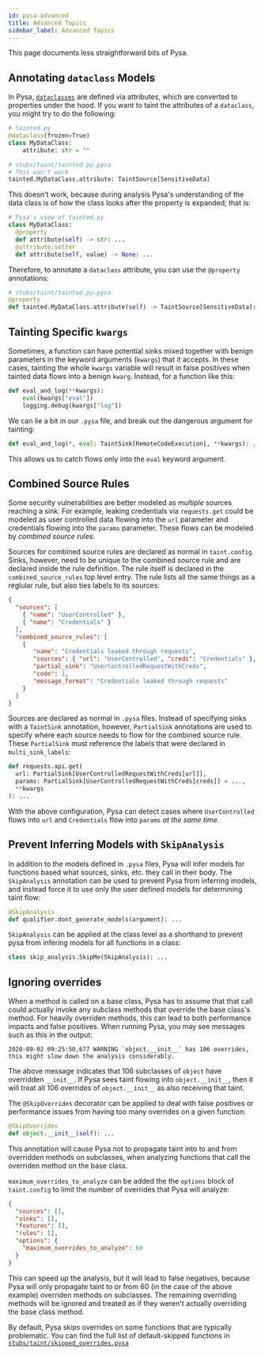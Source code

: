 ```yaml
---
id: pysa-advanced
title: Advanced Topics
sidebar_label: Advanced Topics
---
```


This page documents less straightforward bits of Pysa.

## Annotating `dataclass` Models

In Pysa, [`dataclasses`](https://docs.python.org/3/library/dataclasses.html?)
are defined via attributes, which are converted to properties under the hood. If
you want to taint the attributes of a `dataclass`, you might try to do the
following:

```python
# tainted.py
@dataclass(frozen=True)
class MyDataClass:
    attribute: str = ""
```


```python
# stubs/taint/tainted.py.pysa
# This won't work
tainted.MyDataClass.attribute: TaintSource[SensitiveData]
```

This doesn't work, because during analysis Pysa's understanding of the data
class is of how the class looks after the property is expanded; that is:

```python
# Pysa's view of tainted.py
class MyDataClass:
  @property
  def attribute(self) -> str: ...
  @attribute.setter
  def attribute(self, value) -> None: ...
```

Therefore, to annotate a `dataclass` attribute, you can use the `@property`
annotations:

```python
# stubs/taint/tainted.py.pysa
@property
def tainted.MyDataClass.attribute(self) -> TaintSource[SensitiveData]: ...
```

## Tainting Specific `kwargs`

Sometimes, a function can have potential sinks mixed together with benign
parameters in the keyword arguments (`kwargs`) that it accepts. In these cases,
tainting the whole `kwargs` variable will result in false positives when tainted
data flows into a benign `kwarg`. Instead, for a function like this:

```python
def eval_and_log(**kwargs):
    eval(kwargs["eval"])
    logging.debug(kwargs["log"])
```

We can lie a bit in our `.pysa` file, and break out the dangerous argument for
tainting:

```python
def eval_and_log(*, eval: TaintSink[RemoteCodeExecution], **kwargs): ...
```

This allows us to catch flows only into the `eval` keyword argument.

## Combined Source Rules

Some security vulnerabilities are better modeled as *multiple* sources reaching
a sink. For example, leaking credentials via `requests.get` could be modeled as
user controlled data flowing into the `url` parameter and credentials flowing
into the `params` parameter. These flows can be modeled by *combined source
rules*.

Sources for combined source rules are declared as normal in `taint.config`.
Sinks, however, need to be unique to the combined source rule and are declared inside
the rule definition. The rule itself is declared in the `combined_source_rules`
top level entry. The rule lists all the same things as a reglular rule, but also ties
labels to its sources:

```json
{
  "sources": [
    { "name": "UserControlled" },
    { "name": "Credentials" }
  ],
  "combined_source_rules": [
    {
       "name": "Credentials leaked through requests",
       "sources": { "url": "UserControlled", "creds": "Credentials" },
       "partial_sink": "UserControlledRequestWithCreds",
       "code": 1,
       "message_format": "Credentials leaked through requests"
    }
  ]
}
```

Sources are declared as normal in `.pysa` files. Instead of specifying sinks
with a `TaintSink` annotation, however, `PartialSink` annotations are used to
specify where each source needs to flow for the combined source rule. These
`PartialSink` must reference the labels that were declared in
`multi_sink_labels`:

```python
def requests.api.get(
  url: PartialSink[UserControlledRequestWithCreds[url]],
  params: PartialSink[UserControlledRequestWithCreds[creds]] = ...,
  **kwargs
): ...
```

With the above configuration, Pysa can detect cases where `UserControlled` flows
into `url` and `Credentials` flow into `params` *at the same time*.

## Prevent Inferring Models with `SkipAnalysis`

In addition to the models defined in `.pysa` files, Pysa will infer models for
functions based what sources, sinks, etc. they call in their body. The
`SkipAnalysis` annotation can be used to prevent Pysa from inferring models, and
instead force it to use only the user defined models for determining taint flow:

```python
@SkipAnalysis
def qualifier.dont_generate_models(argument): ...
```

`SkipAnalysis` can be applied at the class level as a shorthand to prevent pysa
from infering models for all functions in a class:

```python
class skip_analysis.SkipMe(SkipAnalysis): ...
```

## Ignoring overrides

When a method is called on a base class, Pysa has to assume that that call could
actually invoke any subclass methods that override the base class's method. For
heavily overriden methods, this can lead to both performance impacts and false
positives. When running Pysa, you may see messages such as this in the output:

```
2020-09-02 09:25:50,677 WARNING `object.__init__` has 106 overrides, this might slow down the analysis considerably.
```

The above message indicates that 106 subclasses of `object` have overridden
`__init__`. If Pysa sees taint flowing into `object.__init__`, then it will
treat all 106 overrides of `object.__init__` as also receiving that taint.

The `@SkipOverrides` decorator can be applied to deal with false positives or
performance issues from having too many overrides on a given function:

```python
@SkipOverrides
def object.__init__(self): ...
```

This annotation will cause Pysa not to propagate taint into to and from
overridden methods on subclasses, when analyzing functions that call the
overriden method on the base class.

`maximum_overrides_to_analyze` can be added the the `options` block of
`taint.config` to limit the number of overrides that Pysa will analyze:

```json
{
  "sources": [],
  "sinks": [],
  "features": [],
  "rules": [],
  "options": {
    "maximum_overrides_to_analyze": 60
  }
}
```

This can speed up the analysis, but it will lead to false negatives, because
Pysa will only propagate taint to or from 60 (in the case of the above example)
overriden methods on subclasses. The remaining overriding methods will be
ignored and treated as if they weren't actually overriding the base class
method.

By default, Pysa skips overrides on some functions that are typically
problematic. You can find the full list of default-skipped functions in
[`stubs/taint/skipped_overrides.pysa`](https://github.com/facebook/pyre-check/blob/master/stubs/taint/skipped_overrides.pysa)
